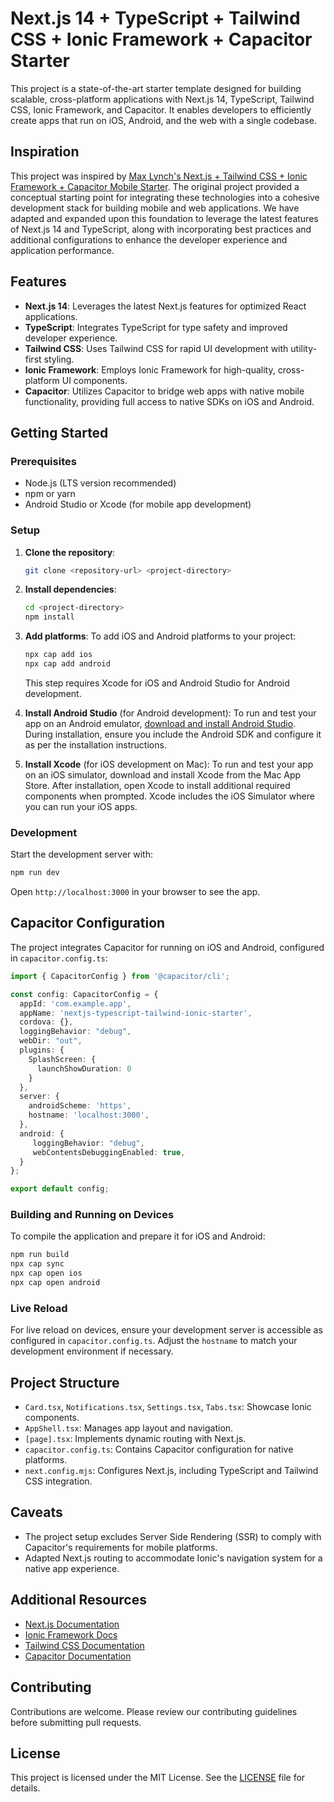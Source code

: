 # Next.js 14 + TypeScript + Tailwind CSS + Ionic Framework + Capacitor Starter

This project is a state-of-the-art starter template designed for building scalable, cross-platform applications with Next.js 14, TypeScript, Tailwind CSS, Ionic Framework, and Capacitor. It enables developers to efficiently create apps that run on iOS, Android, and the web with a single codebase.

## Inspiration

This project was inspired by [Max Lynch's Next.js + Tailwind CSS + Ionic Framework + Capacitor Mobile Starter](https://github.com/mlynch/nextjs-tailwind-ionic-capacitor-starter). The original project provided a conceptual starting point for integrating these technologies into a cohesive development stack for building mobile and web applications. We have adapted and expanded upon this foundation to leverage the latest features of Next.js 14 and TypeScript, along with incorporating best practices and additional configurations to enhance the developer experience and application performance.

## Features

- **Next.js 14**: Leverages the latest Next.js features for optimized React applications.
- **TypeScript**: Integrates TypeScript for type safety and improved developer experience.
- **Tailwind CSS**: Uses Tailwind CSS for rapid UI development with utility-first styling.
- **Ionic Framework**: Employs Ionic Framework for high-quality, cross-platform UI components.
- **Capacitor**: Utilizes Capacitor to bridge web apps with native mobile functionality, providing full access to native SDKs on iOS and Android.

## Getting Started

### Prerequisites

- Node.js (LTS version recommended)
- npm or yarn
- Android Studio or Xcode (for mobile app development)

### Setup

1. **Clone the repository**:
    ```bash
    git clone <repository-url> <project-directory>
    ```

2. **Install dependencies**:
    ```bash
    cd <project-directory>
    npm install
    ```

3. **Add platforms**:
    To add iOS and Android platforms to your project:
    ```bash
    npx cap add ios
    npx cap add android
    ```
    This step requires Xcode for iOS and Android Studio for Android development.

4. **Install Android Studio** (for Android development):
    To run and test your app on an Android emulator, [download and install Android Studio](https://developer.android.com/studio). During installation, ensure you include the Android SDK and configure it as per the installation instructions.

5. **Install Xcode** (for iOS development on Mac):
    To run and test your app on an iOS simulator, download and install Xcode from the Mac App Store. After installation, open Xcode to install additional required components when prompted. Xcode includes the iOS Simulator where you can run your iOS apps.

### Development

Start the development server with:

```bash
npm run dev
```

Open `http://localhost:3000` in your browser to see the app.

## Capacitor Configuration

The project integrates Capacitor for running on iOS and Android, configured in `capacitor.config.ts`:

```typescript
import { CapacitorConfig } from '@capacitor/cli';

const config: CapacitorConfig = {
  appId: 'com.example.app',
  appName: 'nextjs-typescript-tailwind-ionic-starter',
  cordova: {},
  loggingBehavior: "debug",
  webDir: "out",
  plugins: {
    SplashScreen: {
      launchShowDuration: 0
    }
  },
  server: {
    androidScheme: 'https',
    hostname: 'localhost:3000',
  },
  android: {
     loggingBehavior: "debug",
     webContentsDebuggingEnabled: true,
  }
};

export default config;
```

### Building and Running on Devices

To compile the application and prepare it for iOS and Android:

```bash
npm run build
npx cap sync
npx cap open ios
npx cap open android
```

### Live Reload

For live reload on devices, ensure your development server is accessible as configured in `capacitor.config.ts`. Adjust the `hostname` to match your development environment if necessary.

## Project Structure

- `Card.tsx`, `Notifications.tsx`, `Settings.tsx`, `Tabs.tsx`: Showcase Ionic components.
- `AppShell.tsx`: Manages app layout and navigation.
- `[page].tsx`: Implements dynamic routing with Next.js.
- `capacitor.config.ts`: Contains Capacitor configuration for native platforms.
- `next.config.mjs`: Configures Next.js, including TypeScript and Tailwind CSS integration.

## Caveats

- The project setup excludes Server Side Rendering (SSR) to comply with Capacitor's requirements for mobile platforms.
- Adapted Next.js routing to accommodate Ionic's navigation system for a native app experience.

## Additional Resources

- [Next.js Documentation](https://nextjs.org/docs)
- [Ionic Framework Docs](https://ionicframework.com/docs)
- [Tailwind CSS Documentation](https://tailwindcss.com/docs)
- [Capacitor Documentation](https://capacitorjs.com/docs)

## Contributing

Contributions are welcome. Please review our contributing guidelines before submitting pull requests.

## License

This project is licensed under the MIT License. See the [LICENSE](LICENSE) file for details.
